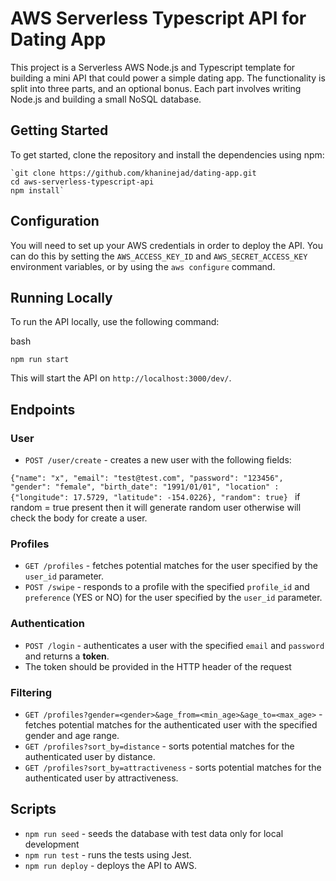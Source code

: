 
# AWS Serverless Typescript API for Dating App

This project is a Serverless AWS Node.js and Typescript template for building a mini API that could power a simple dating app. The functionality is split into three parts, and an optional bonus. Each part involves writing Node.js and building a small NoSQL database.

## Getting Started

To get started, clone the repository and install the dependencies using npm:


    `git clone https://github.com/khaninejad/dating-app.git
    cd aws-serverless-typescript-api
    npm install` 

## Configuration

You will need to set up your AWS credentials in order to deploy the API. You can do this by setting the `AWS_ACCESS_KEY_ID` and `AWS_SECRET_ACCESS_KEY` environment variables, or by using the `aws configure` command.

## Running Locally

To run the API locally, use the following command:

bash

`npm run start` 

This will start the API on `http://localhost:3000/dev/`.

## Endpoints

### User

-   `POST /user/create` - creates a new user with the following fields: 

``` {"name": "x", "email": "test@test.com", "password": "123456", "gender": "female", "birth_date": "1991/01/01", "location" : {"longitude": 17.5729, "latitude": -154.0226}, "random": true}  ```
if random = true present then it will generate random user otherwise will check the body for create a user.
### Profiles

-   `GET /profiles` - fetches potential matches for the user specified by the `user_id` parameter.
-   `POST /swipe` - responds to a profile with the specified `profile_id` and `preference` (YES or NO) for the user specified by the `user_id` parameter.

### Authentication

-   `POST /login` - authenticates a user with the specified `email` and `password` and returns a **token**.
- The token should be provided in the HTTP header of the request

### Filtering

-   `GET /profiles?gender=<gender>&age_from=<min_age>&age_to=<max_age>` - fetches potential matches for the authenticated user with the specified gender and age range.
-   `GET /profiles?sort_by=distance` - sorts potential matches for the authenticated user by distance.
-   `GET /profiles?sort_by=attractiveness` - sorts potential matches for the authenticated user by attractiveness.

## Scripts

-   `npm run seed` - seeds the database with test data only for local development
-   `npm run test` - runs the tests using Jest.
-   `npm run deploy` - deploys the API to AWS.

